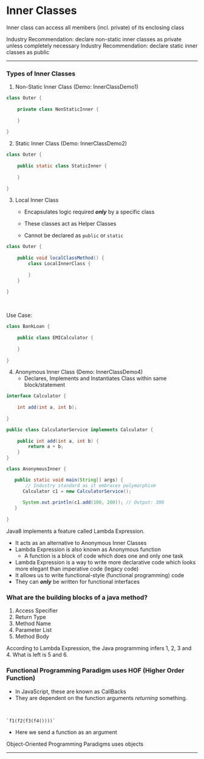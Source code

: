 # Inner Classes

Inner class can access all members (incl. private) of its enclosing class

Industry Recommendation: declare non-static inner classes as private unless completely necessary
Industry Recommendation: declare static inner classes as public

---

### Types of Inner Classes

1) Non-Static Inner Class (Demo: InnerClassDemo1)

```java 
class Outer {
    
    private class NonStaticInner {
    
    }
    
}
```

2. Static Inner Class (Demo: InnerClassDemo2)

```java 
class Outer {
    
    public static class StaticInner {
    
    }
    
}
```


3) Local Inner Class
    - Encapsulates logic required ***only*** by a specific class
    - These classes act as Helper Classes

    - Cannot be declared as `public` or `static`
```java 
class Outer {
    
    public void localClassMethod() {
        class LocalInnerClass {
    
        }
    }
    
}
```
<br />

Use Case:
```java
class BankLoan {
    
    public class EMICalculator {
        
    }
    
}
```

4. Anonymous Inner Class (Demo: InnerClassDemo4)
   - Declares, Implements and Instantiates Class within same block/statement
```java
interface Calculator {
    
    int add(int a, int b);
    
}

public class CalculatorService implements Calculator {
    
    public int add(int a, int b) {
        return a + b;
    }
}

class AnonymousInner {

   public static void main(String[] args) {
       // Industry standard as it embraces polymorphism
      Calculator c1 = new CalculatorService();
      
      System.out.println(c1.add(100, 200)); // Output: 300
   }
    
}
```
Java8 implements a feature called Lambda Expression.
- It acts as an alternative to Anonymous Inner Classes
- Lambda Expression is also known as Anonymous function
  - A function is a block of code which does one and only one task
- Lambda Expression is a way to write more declarative code which looks more elegant than imperative code (legacy code)
- It allows us to write functional-style (functional programming) code
- They can ***only*** be written for functional interfaces

### What are the building blocks of a java method?

1. Access Specifier 
2. Return Type
3. Method Name
4. Parameter List
5. Method Body

According to Lambda Expression, the Java programming infers 1, 2, 3 and 4. What is left is 5 and 6.

### Functional Programming Paradigm uses HOF (Higher Order Function)

- In JavaScript, these are known as CallBacks
- They are dependent on the function arguments *returning* something.

<br />

    `f1(f2(f3(f4())))`
  - Here we send a function as an argument

Object-Oriented Programming Paradigms uses objects

---



